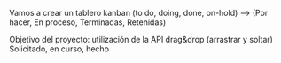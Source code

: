 Vamos a crear un tablero kanban (to do, doing, done, on-hold) --> (Por hacer, En proceso, Terminadas, Retenidas)

Objetivo del proyecto: utilización de la API drag&drop (arrastrar y soltar)
Solicitado, en curso, hecho
